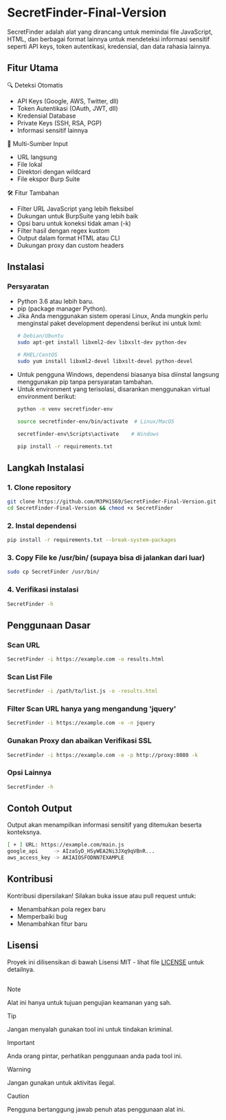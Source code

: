 # SecretFinder-Final-Version
SecretFinder adalah alat yang dirancang untuk memindai file JavaScript, HTML, dan berbagai format lainnya untuk mendeteksi informasi sensitif seperti API keys, token autentikasi, kredensial, dan data rahasia lainnya.

## Fitur Utama
🔍 Deteksi Otomatis
  - API Keys (Google, AWS, Twitter, dll)
  - Token Autentikasi (OAuth, JWT, dll)
  - Kredensial Database
  - Private Keys (SSH, RSA, PGP)
  - Informasi sensitif lainnya

📂 Multi-Sumber Input
  - URL langsung
  - File lokal
  - Direktori dengan wildcard
  - File ekspor Burp Suite

🛠 Fitur Tambahan
  - Filter URL JavaScript yang lebih fleksibel
  - Dukungan untuk BurpSuite yang lebih baik
  - Opsi baru untuk koneksi tidak aman (-k)
  - Filter hasil dengan regex kustom
  - Output dalam format HTML atau CLI
  - Dukungan proxy dan custom headers

## Instalasi
### Persyaratan
- Python 3.6 atau lebih baru.
- pip (package manager Python).
- Jika Anda menggunakan sistem operasi Linux, Anda mungkin perlu menginstal paket development dependensi berikut ini untuk lxml:
  ```bash
  # Debian/Ubuntu
  sudo apt-get install libxml2-dev libxslt-dev python-dev
  
  # RHEL/CentOS
  sudo yum install libxml2-devel libxslt-devel python-devel
  ```
- Untuk pengguna Windows, dependensi biasanya bisa diinstal langsung menggunakan pip tanpa persyaratan tambahan.
- Untuk environment yang terisolasi, disarankan menggunakan virtual environment berikut:
  ```bash
  python -m venv secretfinder-env
  
  source secretfinder-env/bin/activate  # Linux/MacOS
  
  secretfinder-env\Scripts\activate    # Windows
  
  pip install -r requirements.txt
  ```

## Langkah Instalasi
### 1. Clone repository
```bash
git clone https://github.com/M3PH1S69/SecretFinder-Final-Version.git
cd SecretFinder-Final-Version && chmod +x SecretFinder
```
### 2. Instal dependensi
```bash
pip install -r requirements.txt --break-system-packages
```
### 3. Copy File ke /usr/bin/ (supaya bisa di jalankan dari luar)
```bash
sudo cp SecretFinder /usr/bin/
```
### 4. Verifikasi instalasi
```bash
SecretFinder -h
```

## Penggunaan Dasar
### Scan URL
```bash
SecretFinder -i https://example.com -o results.html
```
### Scan List File
```bash
SecretFinder -i /path/to/list.js -o -results.html
```
### Filter Scan URL hanya yang mengandung 'jquery'
```bash
SecretFinder -i https://example.com -e -n jquery
```
### Gunakan Proxy dan abaikan Verifikasi SSL
```bash
SecretFinder -i https://example.com -e -p http://proxy:8080 -k
```
### Opsi Lainnya
```bash
SecretFinder -h
```

## Contoh Output
Output akan menampilkan informasi sensitif yang ditemukan beserta konteksnya.
```bash
[ + ] URL: https://example.com/main.js
google_api     -> AIzaSyD_HSyWEA2Ni3JXq9qVBnR...
aws_access_key -> AKIAIOSFODNN7EXAMPLE
```

## Kontribusi
Kontribusi dipersilakan! Silakan buka issue atau pull request untuk:
- Menambahkan pola regex baru
- Memperbaiki bug
- Menambahkan fitur baru

## Lisensi
Proyek ini dilisensikan di bawah Lisensi MIT - lihat file [LICENSE](https://github.com/M3PH1S69/SecretFinder-Final-Version/blob/main/LICENSE) untuk detailnya.

##
> [!NOTE]
> Alat ini hanya untuk tujuan pengujian keamanan yang sah.

> [!TIP]
> Jangan menyalah gunakan tool ini untuk tindakan kriminal.

> [!IMPORTANT]
> Anda orang pintar, perhatikan penggunaan anda pada tool ini.

> [!WARNING]
> Jangan gunakan untuk aktivitas ilegal.

> [!CAUTION]
> Pengguna bertanggung jawab penuh atas penggunaan alat ini.

